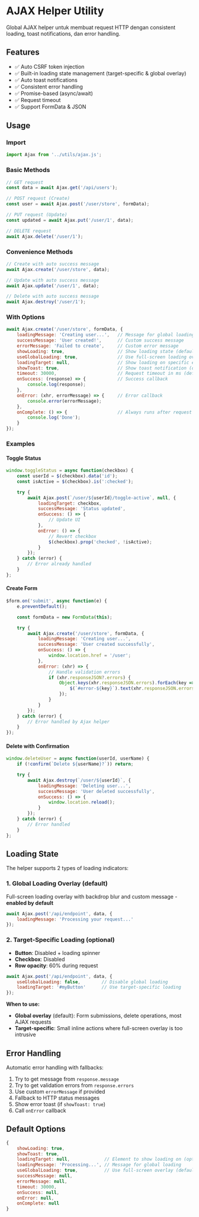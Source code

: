 # AJAX Helper Utility

Global AJAX helper untuk membuat request HTTP dengan consistent loading, toast notifications, dan error handling.

## Features

- ✅ Auto CSRF token injection
- ✅ Built-in loading state management (target-specific & global overlay)
- ✅ Auto toast notifications
- ✅ Consistent error handling
- ✅ Promise-based (async/await)
- ✅ Request timeout
- ✅ Support FormData & JSON

## Usage

### Import

```javascript
import Ajax from '../utils/ajax.js';
```

### Basic Methods

```javascript
// GET request
const data = await Ajax.get('/api/users');

// POST request (Create)
const user = await Ajax.post('/user/store', formData);

// PUT request (Update)
const updated = await Ajax.put('/user/1', data);

// DELETE request
await Ajax.delete('/user/1');
```

### Convenience Methods

```javascript
// Create with auto success message
await Ajax.create('/user/store', data);

// Update with auto success message
await Ajax.update('/user/1', data);

// Delete with auto success message
await Ajax.destroy('/user/1');
```

### With Options

```javascript
await Ajax.create('/user/store', formData, {
    loadingMessage: 'Creating user...',   // Message for global loading (default: 'Processing...')
    successMessage: 'User created!',      // Custom success message
    errorMessage: 'Failed to create',     // Custom error message
    showLoading: true,                    // Show loading state (default: true)
    useGlobalLoading: true,               // Use full-screen loading overlay (default: true)
    loadingTarget: null,                  // Show loading on specific element (default: null)
    showToast: true,                      // Show toast notification (default: true)
    timeout: 30000,                       // Request timeout in ms (default: 30000)
    onSuccess: (response) => {            // Success callback
        console.log(response);
    },
    onError: (xhr, errorMessage) => {     // Error callback
        console.error(errorMessage);
    },
    onComplete: () => {                   // Always runs after request
        console.log('Done');
    }
});
```

### Examples

#### Toggle Status

```javascript
window.toggleStatus = async function(checkbox) {
    const userId = $(checkbox).data('id');
    const isActive = $(checkbox).is(':checked');

    try {
        await Ajax.post(`/user/${userId}/toggle-active`, null, {
            loadingTarget: checkbox,
            successMessage: 'Status updated',
            onSuccess: () => {
                // Update UI
            },
            onError: () => {
                // Revert checkbox
                $(checkbox).prop('checked', !isActive);
            }
        });
    } catch (error) {
        // Error already handled
    }
};
```

#### Create Form

```javascript
$form.on('submit', async function(e) {
    e.preventDefault();

    const formData = new FormData(this);

    try {
        await Ajax.create('/user/store', formData, {
            loadingMessage: 'Creating user...',
            successMessage: 'User created successfully',
            onSuccess: () => {
                window.location.href = '/user';
            },
            onError: (xhr) => {
                // Handle validation errors
                if (xhr.responseJSON?.errors) {
                    Object.keys(xhr.responseJSON.errors).forEach(key => {
                        $(`#error-${key}`).text(xhr.responseJSON.errors[key][0]);
                    });
                }
            }
        });
    } catch (error) {
        // Error handled by Ajax helper
    }
});
```

#### Delete with Confirmation

```javascript
window.deleteUser = async function(userId, userName) {
    if (!confirm(`Delete ${userName}?`)) return;

    try {
        await Ajax.destroy(`/user/${userId}`, {
            loadingMessage: 'Deleting user...',
            successMessage: 'User deleted successfully',
            onSuccess: () => {
                window.location.reload();
            }
        });
    } catch (error) {
        // Error handled
    }
};
```

## Loading State

The helper supports 2 types of loading indicators:

### 1. Global Loading Overlay (default)
Full-screen loading overlay with backdrop blur and custom message - **enabled by default**

```javascript
await Ajax.post('/api/endpoint', data, {
    loadingMessage: 'Processing your request...'
});
```

### 2. Target-Specific Loading (optional)
- **Button**: Disabled + loading spinner
- **Checkbox**: Disabled
- **Row opacity**: 60% during request

```javascript
await Ajax.post('/api/endpoint', data, {
    useGlobalLoading: false,        // Disable global loading
    loadingTarget: '#myButton'      // Use target-specific loading
});
```

**When to use:**
- **Global overlay** (default): Form submissions, delete operations, most AJAX requests
- **Target-specific**: Small inline actions where full-screen overlay is too intrusive

## Error Handling

Automatic error handling with fallbacks:

1. Try to get message from `response.message`
2. Try to get validation errors from `response.errors`
3. Use custom `errorMessage` if provided
4. Fallback to HTTP status messages
5. Show error toast (if `showToast: true`)
6. Call `onError` callback

## Default Options

```javascript
{
    showLoading: true,
    showToast: true,
    loadingTarget: null,             // Element to show loading on (optional)
    loadingMessage: 'Processing...', // Message for global loading
    useGlobalLoading: true,          // Use full-screen overlay (default: true)
    successMessage: null,
    errorMessage: null,
    timeout: 30000,
    onSuccess: null,
    onError: null,
    onComplete: null
}
```
